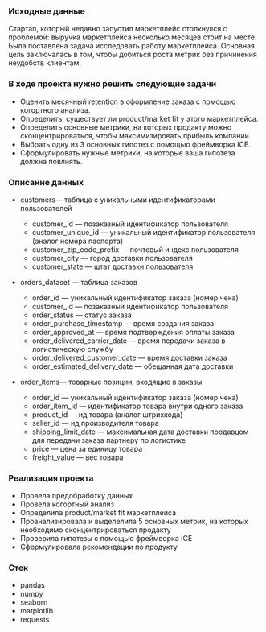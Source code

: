 ### Исходные данные  
Стартап, который недавно запустил маркетплейс столкнулся с проблемой: выручка маркетплейса несколько месяцев стоит на месте.  
Была поставлена задача исследовать работу маркетплейса. Основная цель заключалась в том, чтобы добиться роста метрик без причинения неудобств клиентам.    
### В ходе проекта нужно решить следующие задачи  
* Оценить месячный retention в оформление заказа с помощью когортного анализа.  
* Определить, существует ли product/market fit у этого маркетплейса.  
* Определить основные метрики, на которых продакту можно сконцентрироваться, чтобы максимизировать прибыль компании.  
* Выбрать одну из 3 основных гипотез с помощью фреймворка ICE.  
* Сформулировать нужные метрики, на которые ваша гипотеза должна повлиять.  
### Описание данных  
* customers— таблица с уникальными идентификаторами пользователей  
    * customer_id — позаказный идентификатор пользователя  
    * customer_unique_id — уникальный идентификатор пользователя (аналог номера паспорта)  
    * customer_zip_code_prefix — почтовый индекс пользователя  
    * customer_city — город доставки пользователя
    * customer_state — штат доставки пользователя  

* orders_dataset — таблица заказов
    * order_id — уникальный идентификатор заказа (номер чека)
    * customer_id — позаказный идентификатор пользователя
    * order_status — статус заказа
    * order_purchase_timestamp — время создания заказа
    * order_approved_at — время подтверждения оплаты заказа
    * order_delivered_carrier_date — время передачи заказа в логистическую службу
    * order_delivered_customer_date — время доставки заказа
    * order_estimated_delivery_date — обещанная дата доставки

* order_items— товарные позиции, входящие в заказы
    * order_id — уникальный идентификатор заказа (номер чека)
    * order_item_id — идентификатор товара внутри одного заказа
    * product_id — ид товара (аналог штрихкода)
    * seller_id — ид производителя товара
    * shipping_limit_date — максимальная дата доставки продавцом для передачи заказа партнеру по логистике
    * price — цена за единицу товара
    * freight_value — вес товара
### Реализация проекта  
* Провела предобработку данных
* Провела когортный анализ  
* Определила product/market fit маркетплейса
* Проанализировала и выделелила 5 основных метрик, на которых необходимо сконцентрироваться продакту
* Проверила гипотезы с помощью фреймворка ICE
* Сформулировала рекомендации по продукту
### Стек  
* pandas
* numpy
* seaborn
* matplotlib
* requests




